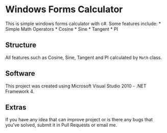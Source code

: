 # Windows Forms Calculator
This is simple windows forms calculator with c#.
Some features include:
	* Simple Math Operators
	* Cosine
	* Sine
	* Tangent
	* PI
## Structure
All features such as Cosine, Sine, Tangent and PI calculated by `Math` class.
## Software
This project was created using Microsoft Visual Studio 2010 - .NET Framework 4.
## Extras
If you have any idea that can improve project or is there any bugs that you've solved,
submit it in Pull Requests or email me.  
